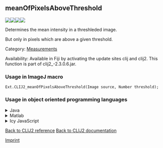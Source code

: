 ## meanOfPixelsAboveThreshold
<img src="images/mini_empty_logo.png"/><img src="images/mini_clij2_logo.png"/><img src="images/mini_clijx_logo.png"/><img src="images/mini_empty_logo.png"/>

Determines the mean intensity in a threshleded image. 

But only in pixels which are above a given threshold.

Category: [Measurements](https://clij.github.io/clij2-docs/reference__measurement)

Availability: Available in Fiji by activating the update sites clij and clij2.
This function is part of clij2_-2.3.0.6.jar.

### Usage in ImageJ macro
```
Ext.CLIJ2_meanOfPixelsAboveThreshold(Image source, Number threshold);
```


### Usage in object oriented programming languages



<details>

<summary>
Java
</summary>
<pre class="highlight">// init CLIJ and GPU
import net.haesleinhuepf.clij2.CLIJ2;
import net.haesleinhuepf.clij.clearcl.ClearCLBuffer;
CLIJ2 clij2 = CLIJ2.getInstance();

// get input parameters
ClearCLBuffer source = clij2.push(sourceImagePlus);
float threshold = 1.0;
</pre>

<pre class="highlight">
// Execute operation on GPU
double resultMeanOfPixelsAboveThreshold = clij2.meanOfPixelsAboveThreshold(source, threshold);
</pre>

<pre class="highlight">
// show result
System.out.println(resultMeanOfPixelsAboveThreshold);

// cleanup memory on GPU
clij2.release(source);
</pre>

</details>



<details>

<summary>
Matlab
</summary>
<pre class="highlight">% init CLIJ and GPU
clij2 = init_clatlab();

% get input parameters
source = clij2.pushMat(source_matrix);
threshold = 1.0;
</pre>

<pre class="highlight">
% Execute operation on GPU
double resultMeanOfPixelsAboveThreshold = clij2.meanOfPixelsAboveThreshold(source, threshold);
</pre>

<pre class="highlight">
% show result
System.out.println(resultMeanOfPixelsAboveThreshold);

% cleanup memory on GPU
clij2.release(source);
</pre>

</details>



<details>

<summary>
Icy JavaScript
</summary>
<pre class="highlight">// init CLIJ and GPU
importClass(net.haesleinhuepf.clicy.CLICY);
importClass(Packages.icy.main.Icy);

clij2 = CLICY.getInstance();

// get input parameters
source_sequence = getSequence();
source = clij2.pushSequence(source_sequence);
threshold = 1.0;
</pre>

<pre class="highlight">
// Execute operation on GPU
double resultMeanOfPixelsAboveThreshold = clij2.meanOfPixelsAboveThreshold(source, threshold);
</pre>

<pre class="highlight">
// show result
System.out.println(resultMeanOfPixelsAboveThreshold);

// cleanup memory on GPU
clij2.release(source);
</pre>

</details>



[Back to CLIJ2 reference](https://clij.github.io/clij2-docs/reference)
[Back to CLIJ2 documentation](https://clij.github.io/clij2-docs)

[Imprint](https://clij.github.io/imprint)
